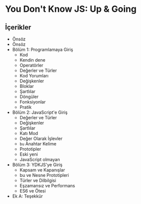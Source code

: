 # You Don't Know JS: Up & Going

## İçerikler

* Önsöz
* Önsöz
* Bölüm 1: Programlamaya Giriş
	* Kod
	* Kendin dene
	* Operatörler
	* Değerler ve Türler
	* Kod Yorumları
	* Değişkenler
	* Bloklar
	* Şartlılar
	* Döngüler
	* Fonksiyonlar
	* Pratik
* Bölüm 2: JavaScript'e Giriş
	* Değerler ve Türler
	* Değişkenler
	* Şartlılar
	* Katı Mod
	* Değer Olarak İşlevler
	* `bu` Anahtar Kelime
	* Prototipler
	* Eski yeni
	* JavaScript olmayan
* Bölüm 3: YDKJS'ye Giriş
	* Kapsam ve Kapanışlar
	* bu ve Nesne Prototipleri
	* Türler ve Dilbilgisi
	* Eşzamansız ve Performans
	* ES6 ve Ötesi
* Ek A: Teşekkür
